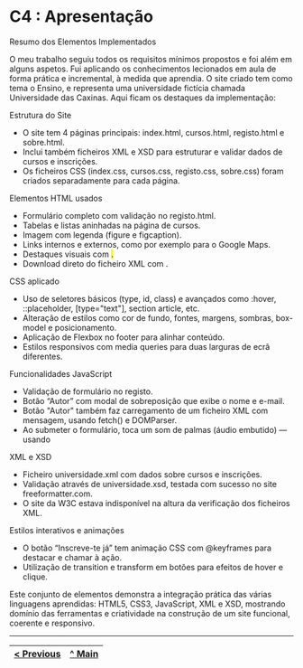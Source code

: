 # C4 : Apresentação

Resumo dos Elementos Implementados

O meu trabalho seguiu todos os requisitos mínimos propostos e foi além em alguns aspetos. Fui aplicando os conhecimentos lecionados em aula de forma prática e incremental, à medida que aprendia. O site criado tem como tema o Ensino, e representa uma universidade fictícia chamada Universidade das Caxinas. Aqui ficam os destaques da implementação:

Estrutura do Site
- O site tem 4 páginas principais: index.html, cursos.html, registo.html e sobre.html.
- Inclui também ficheiros XML e XSD para estruturar e validar dados de cursos e inscrições.
- Os ficheiros CSS (index.css, cursos.css, registo.css, sobre.css) foram criados separadamente para cada página.

Elementos HTML usados
- Formulário completo com validação no registo.html.
- Tabelas e listas aninhadas na página de cursos.
- Imagem com legenda (figure e figcaption).
- Links internos e externos, como por exemplo para o Google Maps.
- Destaques visuais com <mark>.
- Download direto do ficheiro XML com <a download>.

CSS aplicado
- Uso de seletores básicos (type, id, class) e avançados como :hover, ::placeholder, [type="text"], section article, etc.
- Alteração de estilos como cor de fundo, fontes, margens, sombras, box-model e posicionamento.
- Aplicação de Flexbox no footer para alinhar conteúdo.
- Estilos responsivos com media queries para duas larguras de ecrã diferentes.

Funcionalidades JavaScript
- Validação de formulário no registo.
- Botão “Autor” com modal de sobreposição que exibe o nome e e-mail.
- Botão "Autor" também faz carregamento de um ficheiro XML com mensagem, usando fetch() e DOMParser.
- Ao submeter o formulário, toca um som de palmas (áudio embutido) — usando <audio> e play() em JS.

XML e XSD
- Ficheiro universidade.xml com dados sobre cursos e inscrições.
- Validação através de universidade.xsd, testada com sucesso no site freeformatter.com.
- O site da W3C estava indisponível na altura da verificação dos ficheiros XML.

Estilos interativos e animações
- O botão “Inscreve-te já” tem animação CSS com @keyframes para destacar e chamar à ação.
- Utilização de transition e transform em botões para efeitos de hover e clique.

Este conjunto de elementos demonstra a integração prática das várias linguagens aprendidas: HTML5, CSS3, JavaScript, XML e XSD, mostrando domínio das ferramentas e criatividade na construção de um site funcional, coerente e responsivo.


---  
[< Previous](c3.md) | [^ Main](https://github.com/exemploTrabalho/report) |
:--- | :---: | 
